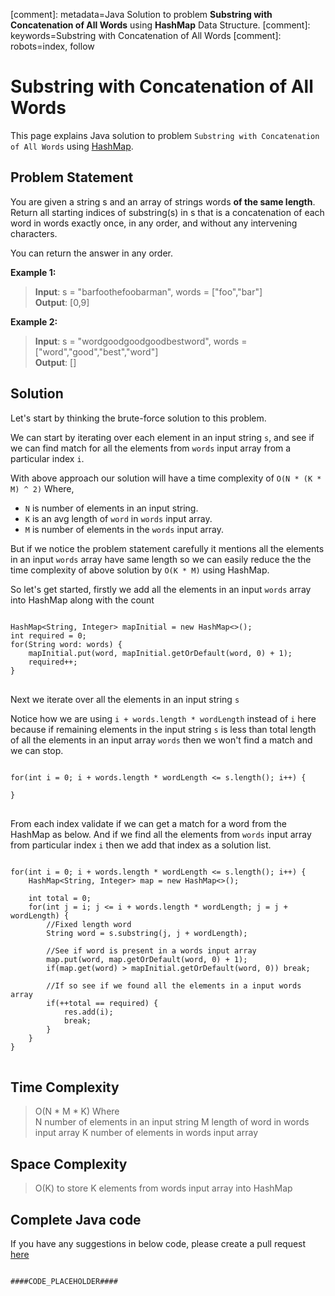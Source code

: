 [comment]: metadata=Java Solution to problem <strong>Substring with Concatenation of All Words</strong> using <strong>HashMap</strong> Data Structure.
[comment]: keywords=Substring with Concatenation of All Words
[comment]: robots=index, follow






<h1>Substring with Concatenation of All Words</h1>
<p>
This page explains Java solution to problem <code class="inline">Substring with Concatenation of All Words</code> using <a href="https://www.codingcargo.com/what-is-hashmap" class="absolute" target="_blank" rel="noopener noreferrer">HashMap</a>.
</p>





<h2 class="heading">Problem Statement</h2>
<p>
You are given a string s and an array of strings words <b>of the same length</b>. Return all starting indices of substring(s) in s that is a concatenation of each word in words exactly once, in any order, and without any intervening characters.
</p>
<p>
You can return the answer in any order.
</p>





<b>Example 1:</b>
<blockquote>
<p>
<b>Input</b>: s = "barfoothefoobarman", words = ["foo","bar"]<br />
<b>Output</b>: [0,9]<br />
</p>
</blockquote>

<b>Example 2:</b>
<blockquote>
<p>
<b>Input</b>: s = "wordgoodgoodgoodbestword", words = ["word","good","best","word"]<br />
<b>Output</b>: []<br/>
</p>
</blockquote>





<h2 class="heading">Solution</h2>
<p>
Let's start by thinking the brute-force solution to this problem. 
</p>
<p>
We can start by iterating over each element in an input string <code class="inline">s</code>, and see if we can find match for all the elements from <code class="inline">words</code> input array from a particular index <code class="inline">i</code>.
</p>
<p>
With above approach our solution will have a time complexity of <code class="inline">O(N * (K * M) ^ 2)</code> Where, 
</p>
<ul>
    <li><code class="inline">N</code> is number of elements in an input string.</li>
    <li><code class="inline">K</code> is an avg length of <code class="inline">word</code> in <code class="inline">words</code> input array.</li>
    <li><code class="inline">M</code> is number of elements in the <code class="inline">words</code> input array.</li>
</ul> 


<p class="paragraph-heading">
But if we notice the problem statement carefully it mentions all the elements in an input <code class="inline">words</code> array have same length so we can easily reduce the the time complexity of above solution by <code class="inline">O(K * M)</code> using HashMap.
</p>

<p>So let's get started, firstly we add all the elements in an input <code class="inline">words</code> array into HashMap along with the count</p>
<pre>
<code class="language-java">
HashMap&lt;String, Integer&gt; mapInitial = new HashMap&lt;&gt;();
int required = 0;
for(String word: words) {
    mapInitial.put(word, mapInitial.getOrDefault(word, 0) + 1);  
    required++;
}
</code>
</pre>


<p>Next we iterate over all the elements in an input string <code class="inline">s</code></p>
<p>Notice how we are using <code class="inline">i + words.length * wordLength</code> instead of <code class="inline">i</code> here because if remaining elements in the input string <code class="inline">s</code> 
is less than total length of all the elements in an input array <code class="inline">words</code> then we won't find a match and we can stop.</p>
<pre>
<code class="language-java">
for(int i = 0; i + words.length * wordLength &lt;= s.length(); i++) {<br />
}
</code>
</pre>



<p>
From each index validate if we can get a match for a word from the HashMap as below. And if we find all the elements from <code class="inline">words</code> input array from particular index <code class="inline">i</code> then we add that index as a solution list.
</p>
<pre>
<code class="language-java">
for(int i = 0; i + words.length * wordLength &lt;= s.length(); i++) {
    HashMap&lt;String, Integer&gt; map = new HashMap&lt;&gt;();<br />
    int total = 0;
    for(int j = i; j &lt;= i + words.length * wordLength; j = j + wordLength) {
        //Fixed length word
        String word = s.substring(j, j + wordLength);<br />
        //See if word is present in a words input array
        map.put(word, map.getOrDefault(word, 0) + 1);
        if(map.get(word) > mapInitial.getOrDefault(word, 0)) break; <br />
        //If so see if we found all the elements in a input words array
        if(++total == required) {
            res.add(i);
            break;
        }  
    }
}
</code>
</pre>



<h2 class="heading">Time Complexity</h2>
<blockquote>
<p>
O(N * M * K) Where <br />
N number of elements in an input string
M length of word in words input array
K number of elements in words input array
</p>
</blockquote>




<h2 class="heading">Space Complexity</h2>
<blockquote>
<p>
O(K) to store K elements from words input array into HashMap 
</p>
</blockquote>




<h2 class="heading">Complete Java code</h2>
If you have any suggestions in below code, please create a pull request <a href="####LINK_PLACEHOLDER####" target="_blank" rel="noopener noreferrer" class="absolute">here</a>
<pre>
<code class="language-java">
####CODE_PLACEHOLDER####
</code>
</pre>